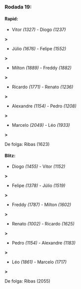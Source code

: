 ### Rodada 19:

#### Rapid:

* Vitor *(1327)*     -     Diogo *(1237)*

 **>** 
* Júlio *(1676)*     -     Felipe *(1552)*

 **>** 
* Milton *(1889)*     -     Freddy *(1882)*

 **>** 
* Ricardo *(1771)*     -     Renato *(1236)*

 **>** 
* Alexandre *(1154)*     -     Pedro *(1208)*

 **>** 
* Marcelo *(2049)*     -     Léo *(1933)*

 **>** 

De folga: Ribas (1623)

#### Blitz:

* Diogo *(1455)*     -     Vitor *(1152)*

 **>** 
* Felipe *(1378)*     -     Júlio *(1519)*

 **>** 
* Freddy *(1787)*     -     Milton *(1602)*

 **>** 
* Renato *(1002)*     -     Ricardo *(1625)*

 **>** 
* Pedro *(1154)*     -     Alexandre *(1183)*

 **>** 
* Léo *(1861)*     -     Marcelo *(1717)*

 **>** 

De folga: Ribas (2055)

